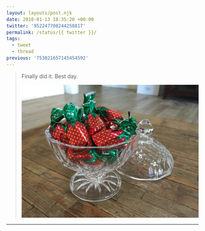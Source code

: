 ```yaml
---
layout: layouts/post.njk
date: 2018-01-13 18:35:20 +00:00
twitter: '952247708244258817'
permalink: /status/{{ twitter }}/
tags: 
  - tweet
  - thread
previous: '753021657145454592'
---
```


> Finally did it. Best day. 
> 
> ![glass candy dish filled with hard candies wrapped to look like strawberries](/img/952247708244258817-DTcP82AVAAAPpPZ.jpg)

---
